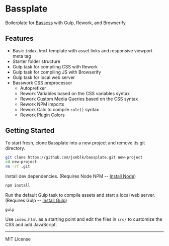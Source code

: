 # Bassplate
Boilerplate for [Basscss](http://basscss.com) with Gulp, Rework, and Browserify

## Features

- Basic `index.html` template with asset links and responsive viewport meta tag
- Starter folder structure
- Gulp task for compiling CSS with Rework
- Gulp task for compiling JS with Browserify
- Gulp task for local web server
- Basswork CSS preprocessor
  - Autoprefixer
  - Rework Variables based on the CSS variables syntax
  - Rework Custom Media Queries based on the CSS syntax
  - Rework NPM imports
  - Rework Calc to compile `calc()` syntax
  - Rework Plugin Colors

## Getting Started

To start fresh, clone Bassplate into a new project and remove its git directory.

``` bash
git clone https://github.com/jxnblk/bassplate.git new-project
cd new-project
rm -rf .git
```

Install dev dependencies. (Requires Node NPM -- [Install Node](http://nodejs.org/download/))

``` bash
npm install
```

Run the default Gulp task to compile assets and start a local web server.
(Requires Gulp -- [Install Gulp](https://github.com/gulpjs/gulp/blob/master/docs/getting-started.md#getting-started))

``` bash
gulp
```

Use `index.html` as a starting point and edit the files in `src/` to customize the CSS and add JavaScript.

---

MIT License

